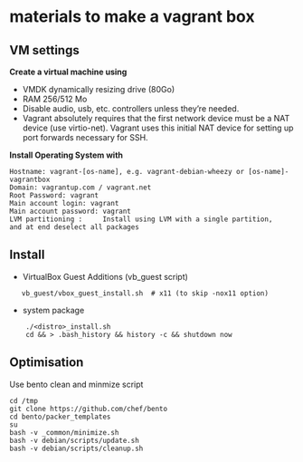# materials to make a vagrant box

## VM settings

__Create a virtual machine using__

* VMDK dynamically resizing drive (80Go)
* RAM 256/512 Mo
* Disable audio, usb, etc. controllers unless they’re needed.
* Vagrant absolutely requires that the first network device must be a NAT device (use virtio-net).
   Vagrant uses this initial NAT device for setting up port forwards necessary for SSH.


__Install Operating System with__

    Hostname: vagrant-[os-name], e.g. vagrant-debian-wheezy or [os-name]-vagrantbox
    Domain: vagrantup.com / vagrant.net
    Root Password: vagrant
    Main account login: vagrant
    Main account password: vagrant
    LVM partitioning :     Install using LVM with a single partition,
    and at end deselect all packages

## Install

* VirtualBox Guest Additions (vb_guest script)

```
   vb_guest/vbox_guest_install.sh  # x11 (to skip -nox11 option)
```


* system package

```
    ./<distro>_install.sh
    cd && > .bash_history && history -c && shutdown now
```


## Optimisation

Use bento clean and minmize script
```
cd /tmp
git clone https://github.com/chef/bento
cd bento/packer_templates
su
bash -v _common/minimize.sh
bash -v debian/scripts/update.sh
bash -v debian/scripts/cleanup.sh
```